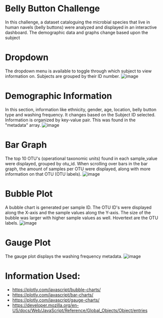 # Belly Button Challenge

In this challenge, a dataset cataloguing the microbial species that live in human navels (belly buttons) were analyzed and displayed in an interactive dashboard. The demographic data and graphs change based upon the subject

# Dropdown

The dropdown menu is available to toggle through which subject to view information on. Subjects are grouped by their ID number. 
![image](https://github.com/andymatsuura/belly_button_challenge/assets/150174589/3d238ca5-3e9b-4434-a9c9-d774a1ddd5fb)

# Demographic Information

In this section, information like ethnicity, gender, age, location, belly button type and washing frequency. It changes based on the Subject ID selected. Information is organized by key-value pair. This was found in the "metadata" array. 
![image](https://github.com/andymatsuura/belly_button_challenge/assets/150174589/0690119b-bbb1-47bf-bd27-0e60dac41c5b)

# Bar Graph
The top 10 OTU's (operational taxonomic units) found in each sample_value were displayed, grouped by otu_id.
When scrolling over bars in the bar graph, the amount of samples per OTU were displayed, along with more information on that OTU (OTU labels).
![image](https://github.com/andymatsuura/belly_button_challenge/assets/150174589/f8701e49-2659-4b89-8340-1348b3dec9a9)

# Bubble Plot
A bubble chart is generated per sample ID. The OTU ID's were displayed along the X-axis and the sample values along the Y-axis. The size of the bubble was larger with higher sample values as well. Hovertext are the OTU labels. 
![image](https://github.com/andymatsuura/belly_button_challenge/assets/150174589/93d6d6b4-d1c0-4cf6-a911-9ac619dcbd01)

# Gauge Plot
The gauge plot displays the washing frequency metadata. 
![image](https://github.com/andymatsuura/belly_button_challenge/assets/150174589/79f2e205-4158-4cc4-8c25-3c1f620167fd)

# Information Used:
* https://plotly.com/javascript/bubble-charts/
* https://plotly.com/javascript/bar-charts/
* https://plotly.com/javascript/gauge-charts/
* https://developer.mozilla.org/en-US/docs/Web/JavaScript/Reference/Global_Objects/Object/entries

